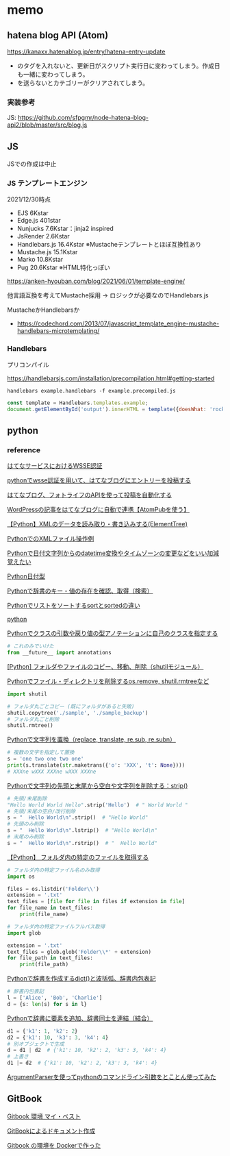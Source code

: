 # memo

## hatena blog API (Atom)

https://kanaxx.hatenablog.jp/entry/hatena-entry-update

- <updated>のタグを入れないと、更新日がスクリプト実行日に変わってしまう。作成日も一緒に変わってしまう。
- <category>を送らないとカテゴリーがクリアされてしまう。

### 実装参考

JS: https://github.com/sfpgmr/node-hatena-blog-api2/blob/master/src/blog.js

## JS

JSでの作成は中止

### JS テンプレートエンジン

2021/12/30時点

- EJS 6Kstar
- Edge.js 401star
- Nunjucks 7.6Kstar：jinja2 inspired
- JsRender 2.6Kstar
- Handlebars.js 16.4Kstar ※Mustacheテンプレートとほぼ互換性あり
- Mustache.js 15.1Kstar
- Marko 10.8Kstar
- Pug 20.6Kstar ※HTML特化っぽい

https://anken-hyouban.com/blog/2021/06/01/template-engine/

他言語互換を考えてMustache採用 → ロジックが必要なのでHandlebars.js

MustacheかHandlebarsか

- https://codechord.com/2013/07/javascript_template_engine-mustache-handlebars-microtemplating/

### Handlebars

プリコンパイル

https://handlebarsjs.com/installation/precompilation.html#getting-started

```
handlebars example.handlebars -f example.precompiled.js
```

```js
const template = Handlebars.templates.example;
document.getElementById('output').innerHTML = template({doesWhat: 'rocks!'})
```

## python

### reference

[はてなサービスにおけるWSSE認証](http://developer.hatena.ne.jp/ja/documents/auth/apis/wsse)

[pythonでwsse認証を用いて、はてなブログにエントリーを投稿する](https://qiita.com/hirohuntexp/items/26ea150a531fbc9da722)

[はてなブログ、フォトライフのAPIを使って投稿を自動化する](https://swfz.hatenablog.com/entry/2019/09/01/040939)

[WordPressの記事をはてなブログに自動で連携【AtomPubを使う】](https://www.wegirls.tech/entry/2017/02/03/211023)

[【Python】XMLのデータを読み取り・書き込みする(ElementTree)](https://pg-chain.com/python-xml-read-write)

[PythonでのXMLファイル操作例](https://qiita.com/sino20023/items/0314438d397240e56576)

[Pythonで日付文字列からのdatetime変換やタイムゾーンの変更などをいい加減覚えたい](https://www.soudegesu.com/python/python-datetime)

[Python日付型](https://qiita.com/motoki1990/items/8275dbe02d5fd5fa6d2d)

[Pythonで辞書のキー・値の存在を確認、取得（検索）](https://note.nkmk.me/python-dict-in-values-items/)

[Pythonでリストをソートするsortとsortedの違い](https://note.nkmk.me/python-list-sort-sorted/)

[python](https://note.nkmk.me/python/)

[Pythonでクラスの引数や戻り値の型アノテーションに自己のクラスを指定する](https://qiita.com/MtDeity/items/fa6cfc4fff8f58140caa)

```python
# これのみでいけた
from __future__ import annotations
```

[[Python] フォルダやファイルのコピー、移動、削除（shutilモジュール）](https://hibiki-press.tech/python/shutil_copy_move_rmtree/1305#toc4)

[Pythonでファイル・ディレクトリを削除するos.remove, shutil.rmtreeなど](https://note.nkmk.me/python-os-remove-rmdir-removedirs-shutil-rmtree/)

```python
import shutil

# フォルダ丸ごとコピー (既にフォルダがあると失敗)
shutil.copytree('./sample', './sample_backup')
# フォルダ丸ごと削除
shutil.rmtree()
```

[Pythonで文字列を置換（replace, translate, re.sub, re.subn）](https://note.nkmk.me/python-str-replace-translate-re-sub/)

```python
# 複数の文字を指定して置換
s = 'one two one two one'
print(s.translate(str.maketrans({'o': 'XXX', 't': None})))
# XXXne wXXX XXXne wXXX XXXne
```

[Pythonで文字列の先頭と末尾から空白や文字列を削除する：strip()](https://uxmilk.jp/12804)

```python
# 先頭/末尾削除
"Hello World World Hello".strip('Hello')  # " World World "
# 先頭/末尾の空白/改行削除
s = "  Hello World\n".strip()  # "Hello World"
# 先頭のみ削除
s = "  Hello World\n".lstrip()  # "Hello World\n"
# 末尾のみ削除
s = "  Hello World\n".rstrip()  # "  Hello World"
```

[【Python】 フォルダ内の特定のファイルを取得する](https://ni4muraano.hatenablog.com/entry/2017/01/30/184606)

```python
# フォルダ内の特定ファイル名のみ取得
import os

files = os.listdir('Folder\\')
extension = '.txt'
text_files = [file for file in files if extension in file]
for file_name in text_files:
    print(file_name)
```

```python
# フォルダ内の特定ファイルフルパス取得
import glob

extension = '.txt'
text_files = glob.glob('Folder\\*' + extension)
for file_path in text_files:
    print(file_path)
```

[Pythonで辞書を作成するdict()と波括弧、辞書内包表記](https://note.nkmk.me/python-dict-create/)

```python
# 辞書内包表記
l = ['Alice', 'Bob', 'Charlie']
d = {s: len(s) for s in l}
```

[Pythonで辞書に要素を追加、辞書同士を連結（結合）](https://note.nkmk.me/python-dict-add-update/)

```python
d1 = {'k1': 1, 'k2': 2}
d2 = {'k1': 10, 'k3': 3, 'k4': 4}
# 別オブジェクトで生成
d = d1 | d2  # {'k1': 10, 'k2': 2, 'k3': 3, 'k4': 4}
# 上書き
d1 |= d2  # {'k1': 10, 'k2': 2, 'k3': 3, 'k4': 4}
```

[ArgumentParserを使ってpythonのコマンドライン引数をとことん使ってみた](https://qiita.com/mimitaro/items/a845b45df35b39a59c95)

## GitBook

[Gitbook 環境 マイ・ベスト](https://qiita.com/HeRo/items/f9ef391fa005b5fa100c)

[GitBookによるドキュメント作成](https://zenn.dev/mebiusbox/articles/703e934c78fa20)

[Gitbook の環境を Dockerで作った](https://hero.hatenablog.jp/entry/2018/11/04/184650)

